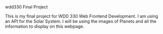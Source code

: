 wdd330 Final Project 

This is my final project for WDD 330 Web Frontend Development.
I am using an API for the Solar System. I will be using the images of Planets and all the information to display on this webpage.